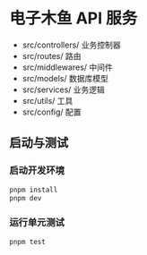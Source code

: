 # 电子木鱼 API 服务

- src/controllers/ 业务控制器
- src/routes/ 路由
- src/middlewares/ 中间件
- src/models/ 数据库模型
- src/services/ 业务逻辑
- src/utils/ 工具
- src/config/ 配置 

## 启动与测试

### 启动开发环境

```bash
pnpm install
pnpm dev
```

### 运行单元测试

```bash
pnpm test
``` 
